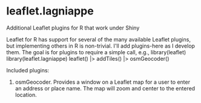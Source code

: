 # leaflet.lagniappe
Additional Leaflet plugins for R that work under Shiny

Leaflet for R has support for several of the many available Leaflet plugins, but implementing others in R is non-trivial. I'll add plugins-here as I develop them. The goal is for plugins to require a simple call, e.g.,
library(leaflet)
library(leaflet.lagniappe)
leaflet() |>
addTiles() |>
osmGeocoder()

Included plugins:
1. osmGeocoder. Provides a window on a Leaflet map for a user to enter an address or place name. The map will zoom and center to the entered location.
